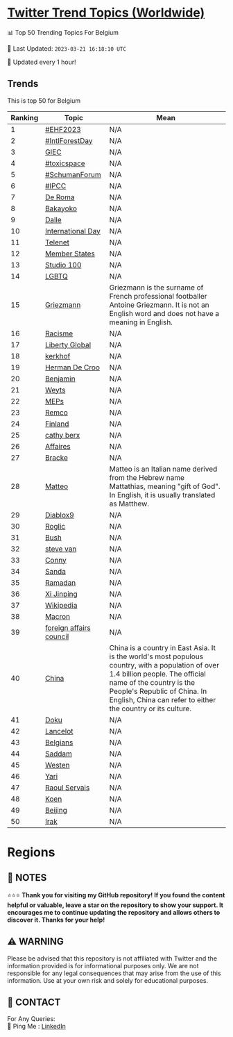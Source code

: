 [Twitter Trend Topics (Worldwide)](https://github.com/ErcinDedeoglu/Twitter-Trend-Topics)
==========


📊 Top 50 Trending Topics For Belgium

📆 Last Updated: `2023-03-21 16:18:10 UTC`

🔧 Updated every 1 hour!


## Trends

This is top 50 for Belgium

| Ranking | Topic | Mean |
| ------- | ------------ | ------------ |
| 1 | [#EHF2023](http://twitter.com/search?q=%23EHF2023) | N/A |
| 2 | [#IntlForestDay](http://twitter.com/search?q=%23IntlForestDay) | N/A |
| 3 | [GIEC](http://twitter.com/search?q=GIEC) | N/A |
| 4 | [#toxicspace](http://twitter.com/search?q=%23toxicspace) | N/A |
| 5 | [#SchumanForum](http://twitter.com/search?q=%23SchumanForum) | N/A |
| 6 | [#IPCC](http://twitter.com/search?q=%23IPCC) | N/A |
| 7 | [De Roma](http://twitter.com/search?q=De+Roma) | N/A |
| 8 | [Bakayoko](http://twitter.com/search?q=Bakayoko) | N/A |
| 9 | [Dalle](http://twitter.com/search?q=Dalle) | N/A |
| 10 | [International Day](http://twitter.com/search?q=International+Day) | N/A |
| 11 | [Telenet](http://twitter.com/search?q=Telenet) | N/A |
| 12 | [Member States](http://twitter.com/search?q=Member+States) | N/A |
| 13 | [Studio 100](http://twitter.com/search?q=Studio+100) | N/A |
| 14 | [LGBTQ](http://twitter.com/search?q=LGBTQ) | N/A |
| 15 | [Griezmann](http://twitter.com/search?q=Griezmann) | Griezmann is the surname of French professional footballer Antoine Griezmann. It is not an English word and does not have a meaning in English. |
| 16 | [Racisme](http://twitter.com/search?q=Racisme) | N/A |
| 17 | [Liberty Global](http://twitter.com/search?q=Liberty+Global) | N/A |
| 18 | [kerkhof](http://twitter.com/search?q=kerkhof) | N/A |
| 19 | [Herman De Croo](http://twitter.com/search?q=Herman+De+Croo) | N/A |
| 20 | [Benjamin](http://twitter.com/search?q=Benjamin) | N/A |
| 21 | [Weyts](http://twitter.com/search?q=Weyts) | N/A |
| 22 | [MEPs](http://twitter.com/search?q=MEPs) | N/A |
| 23 | [Remco](http://twitter.com/search?q=Remco) | N/A |
| 24 | [Finland](http://twitter.com/search?q=Finland) | N/A |
| 25 | [cathy berx](http://twitter.com/search?q=cathy+berx) | N/A |
| 26 | [Affaires](http://twitter.com/search?q=Affaires) | N/A |
| 27 | [Bracke](http://twitter.com/search?q=Bracke) | N/A |
| 28 | [Matteo](http://twitter.com/search?q=Matteo) | Matteo is an Italian name derived from the Hebrew name Mattathias, meaning "gift of God". In English, it is usually translated as Matthew. |
| 29 | [Diablox9](http://twitter.com/search?q=Diablox9) | N/A |
| 30 | [Roglic](http://twitter.com/search?q=Roglic) | N/A |
| 31 | [Bush](http://twitter.com/search?q=Bush) | N/A |
| 32 | [steve van](http://twitter.com/search?q=steve+van) | N/A |
| 33 | [Conny](http://twitter.com/search?q=Conny) | N/A |
| 34 | [Sanda](http://twitter.com/search?q=Sanda) | N/A |
| 35 | [Ramadan](http://twitter.com/search?q=Ramadan) | N/A |
| 36 | [Xi Jinping](http://twitter.com/search?q=Xi+Jinping) | N/A |
| 37 | [Wikipedia](http://twitter.com/search?q=Wikipedia) | N/A |
| 38 | [Macron](http://twitter.com/search?q=Macron) | N/A |
| 39 | [foreign affairs council](http://twitter.com/search?q=foreign+affairs+council) | N/A |
| 40 | [China](http://twitter.com/search?q=China) | China is a country in East Asia. It is the world's most populous country, with a population of over 1.4 billion people. The official name of the country is the People's Republic of China. In English, China can refer to either the country or its culture. |
| 41 | [Doku](http://twitter.com/search?q=Doku) | N/A |
| 42 | [Lancelot](http://twitter.com/search?q=Lancelot) | N/A |
| 43 | [Belgians](http://twitter.com/search?q=Belgians) | N/A |
| 44 | [Saddam](http://twitter.com/search?q=Saddam) | N/A |
| 45 | [Westen](http://twitter.com/search?q=Westen) | N/A |
| 46 | [Yari](http://twitter.com/search?q=Yari) | N/A |
| 47 | [Raoul Servais](http://twitter.com/search?q=Raoul+Servais) | N/A |
| 48 | [Koen](http://twitter.com/search?q=Koen) | N/A |
| 49 | [Beijing](http://twitter.com/search?q=Beijing) | N/A |
| 50 | [Irak](http://twitter.com/search?q=Irak) | N/A |



# Regions




## 📝 NOTES

⭐⭐⭐ **Thank you for visiting my GitHub repository! If you found the content helpful or valuable, leave a star on the repository to show your support. It encourages me to continue updating the repository and allows others to discover it. Thanks for your help!**


## ⚠️ WARNING

Please be advised that this repository is not affiliated with Twitter and the information provided is for informational purposes only. We are not responsible for any legal consequences that may arise from the use of this information. Use at your own risk and solely for educational purposes.


## 📨 CONTACT

 For Any Queries:  
            🏓 Ping Me : [LinkedIn](https://www.linkedin.com/in/ercindedeoglu/)

